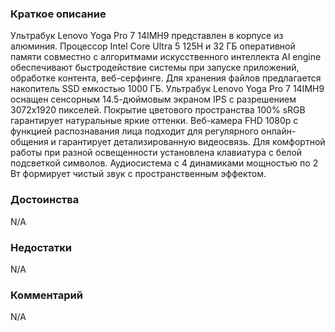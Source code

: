### **Краткое описание**
Ультрабук Lenovo Yoga Pro 7 14IMH9 представлен в корпусе из алюминия. Процессор Intel Core Ultra 5 125H и 32 ГБ оперативной памяти совместно с алгоритмами искусственного интеллекта AI engine обеспечивают быстродействие системы при запуске приложений, обработке контента, веб-серфинге. Для хранения файлов предлагается накопитель SSD емкостью 1000 ГБ.  Ультрабук Lenovo Yoga Pro 7 14IMH9 оснащен сенсорным 14.5-дюймовым экраном IPS с разрешением 3072x1920 пикселей. Покрытие цветового пространства 100% sRGB гарантирует натуральные яркие оттенки. Веб-камера FHD 1080p с функцией распознавания лица подходит для регулярного онлайн-общения и гарантирует детализированную видеосвязь. Для комфортной работы при разной освещенности установлена клавиатура с белой подсветкой символов. Аудиосистема с 4 динамиками мощностью по 2 Вт формирует чистый звук с пространственным эффектом.

### **Достоинства**
N/A

### **Недостатки**
N/A

### **Комментарий**
N/A
